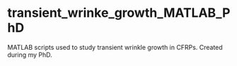# transient_wrinke_growth_MATLAB_PhD
MATLAB scripts used to study transient wrinkle growth in CFRPs.  Created during my PhD.
